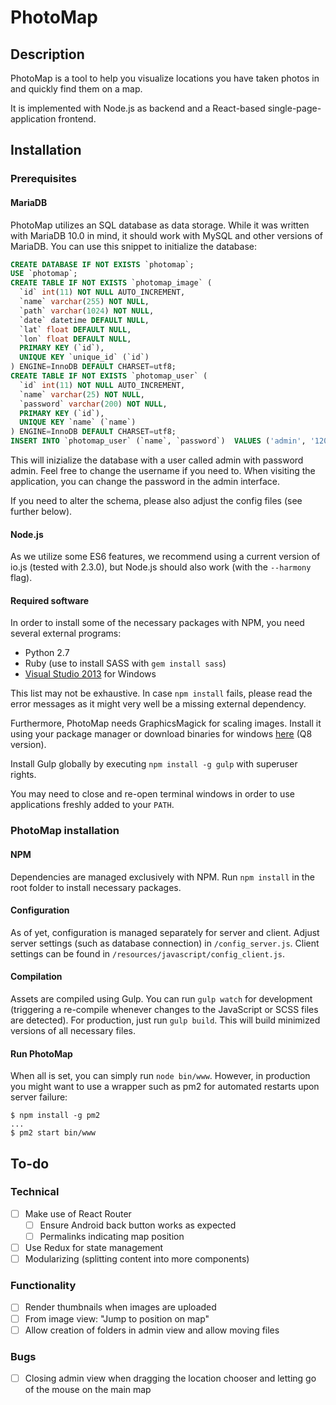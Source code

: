 # PhotoMap

## Description
PhotoMap is a tool to help you visualize locations you have taken photos in and quickly find them on a map.

It is implemented with Node.js as backend and a React-based single-page-application frontend.

## Installation

### Prerequisites
#### MariaDB
PhotoMap utilizes an SQL database as data storage. While it was written with MariaDB 10.0 in mind, it should work with MySQL and other versions of MariaDB. You can use this snippet to initialize the database:
```sql
CREATE DATABASE IF NOT EXISTS `photomap`;
USE `photomap`;
CREATE TABLE IF NOT EXISTS `photomap_image` (
  `id` int(11) NOT NULL AUTO_INCREMENT,
  `name` varchar(255) NOT NULL,
  `path` varchar(1024) NOT NULL,
  `date` datetime DEFAULT NULL,
  `lat` float DEFAULT NULL,
  `lon` float DEFAULT NULL,
  PRIMARY KEY (`id`),
  UNIQUE KEY `unique_id` (`id`)
) ENGINE=InnoDB DEFAULT CHARSET=utf8;
CREATE TABLE IF NOT EXISTS `photomap_user` (
  `id` int(11) NOT NULL AUTO_INCREMENT,
  `name` varchar(25) NOT NULL,
  `password` varchar(200) NOT NULL,
  PRIMARY KEY (`id`),
  UNIQUE KEY `name` (`name`)
) ENGINE=InnoDB DEFAULT CHARSET=utf8;
INSERT INTO `photomap_user` (`name`, `password`)  VALUES ('admin', '120a9bda6f97b1ce28d8a362289056909666e294ade2fb743e46b9b9b1fcf187:97ff3ca333046ac90fa7c73e6c64d77412023bd7006a0e608c8a54bbb1b516e947d15903cdd82062e3ca86e7fc7f7cc5faf5b7f79dd2f05a42d16cae769686c5:1000');
```

This will inizialize the database with a user called admin with password admin. Feel free to change the username if you need to. When visiting the application, you can change the password in the admin interface.

If you need to alter the schema, please also adjust the config files (see further below).

#### Node.js
As we utilize some ES6 features, we recommend using a current version of io.js (tested with 2.3.0), but Node.js should also work (with the ```--harmony``` flag).

#### Required software
In order to install some of the necessary packages with NPM, you need several external programs:
* Python 2.7
* Ruby (use to install SASS with ```gem install sass```)
* [Visual Studio 2013](https://www.visualstudio.com/en-us/products/free-developer-offers-vs.aspx) for Windows

This list may not be exhaustive. In case ```npm install``` fails, please read the error messages as it might very well be a missing external dependency.

Furthermore, PhotoMap needs GraphicsMagick for scaling images. Install it using your package manager or download binaries for windows [here](http://sourceforge.net/projects/graphicsmagick/files/graphicsmagick-binaries/) (Q8 version).

Install Gulp globally by executing ```npm install -g gulp``` with superuser rights.

You may need to close and re-open terminal windows in order to use applications freshly added to your ```PATH```.

### PhotoMap installation
#### NPM
Dependencies are managed exclusively with NPM. Run ```npm install``` in the root folder to install necessary packages.

#### Configuration
As of yet, configuration is managed separately for server and client. Adjust server settings (such as database connection) in ```/config_server.js```. Client settings can be found in ```/resources/javascript/config_client.js```.

#### Compilation
Assets are compiled using Gulp. You can run ```gulp watch``` for development (triggering a re-compile whenever changes to the JavaScript or SCSS files are detected). For production, just run ```gulp build```. This will build minimized versions of all necessary files.

#### Run PhotoMap
When all is set, you can simply run ```node bin/www```. However, in production you might want to use a wrapper such as pm2 for automated restarts upon server failure:
```
$ npm install -g pm2
...
$ pm2 start bin/www
```

## To-do
### Technical
- [ ] Make use of React Router
  - [ ] Ensure Android back button works as expected
  - [ ] Permalinks indicating map position
- [ ] Use Redux for state management
- [ ] Modularizing (splitting content into more components)

### Functionality
- [ ] Render thumbnails when images are uploaded
- [ ] From image view: "Jump to position on map"
- [ ] Allow creation of folders in admin view and allow moving files

### Bugs
- [ ] Closing admin view when dragging the location chooser and letting go of the mouse on the main map